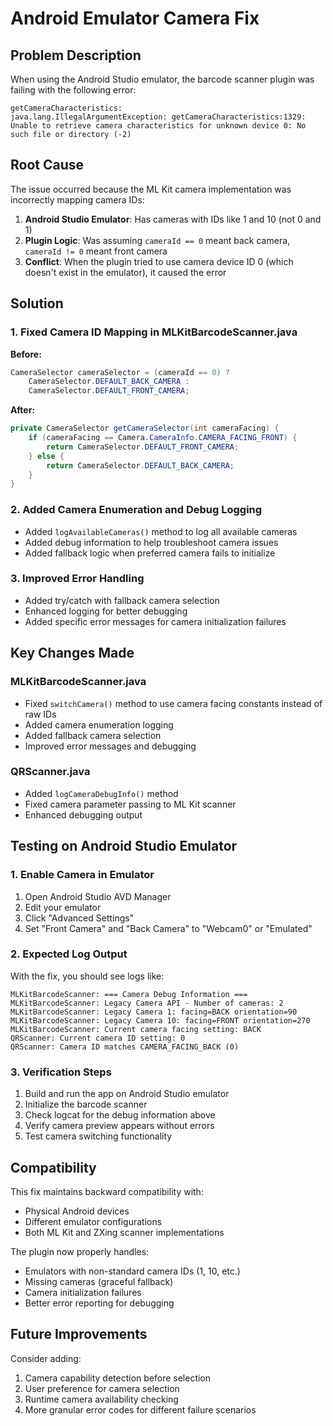 # Android Emulator Camera Fix

## Problem Description

When using the Android Studio emulator, the barcode scanner plugin was failing with the following error:

```
getCameraCharacteristics: 
java.lang.IllegalArgumentException: getCameraCharacteristics:1329: Unable to retrieve camera characteristics for unknown device 0: No such file or directory (-2)
```

## Root Cause

The issue occurred because the ML Kit camera implementation was incorrectly mapping camera IDs:

1. **Android Studio Emulator**: Has cameras with IDs like 1 and 10 (not 0 and 1)
2. **Plugin Logic**: Was assuming `cameraId == 0` meant back camera, `cameraId != 0` meant front camera
3. **Conflict**: When the plugin tried to use camera device ID 0 (which doesn't exist in the emulator), it caused the error

## Solution

### 1. Fixed Camera ID Mapping in MLKitBarcodeScanner.java

**Before:**
```java
CameraSelector cameraSelector = (cameraId == 0) ? 
    CameraSelector.DEFAULT_BACK_CAMERA : 
    CameraSelector.DEFAULT_FRONT_CAMERA;
```

**After:**
```java
private CameraSelector getCameraSelector(int cameraFacing) {
    if (cameraFacing == Camera.CameraInfo.CAMERA_FACING_FRONT) {
        return CameraSelector.DEFAULT_FRONT_CAMERA;
    } else {
        return CameraSelector.DEFAULT_BACK_CAMERA;
    }
}
```

### 2. Added Camera Enumeration and Debug Logging

- Added `logAvailableCameras()` method to log all available cameras
- Added debug information to help troubleshoot camera issues
- Added fallback logic when preferred camera fails to initialize

### 3. Improved Error Handling

- Added try/catch with fallback camera selection
- Enhanced logging for better debugging
- Added specific error messages for camera initialization failures

## Key Changes Made

### MLKitBarcodeScanner.java
- Fixed `switchCamera()` method to use camera facing constants instead of raw IDs
- Added camera enumeration logging
- Added fallback camera selection
- Improved error messages and debugging

### QRScanner.java
- Added `logCameraDebugInfo()` method
- Fixed camera parameter passing to ML Kit scanner
- Enhanced debugging output

## Testing on Android Studio Emulator

### 1. Enable Camera in Emulator
1. Open Android Studio AVD Manager
2. Edit your emulator
3. Click "Advanced Settings"
4. Set "Front Camera" and "Back Camera" to "Webcam0" or "Emulated"

### 2. Expected Log Output
With the fix, you should see logs like:
```
MLKitBarcodeScanner: === Camera Debug Information ===
MLKitBarcodeScanner: Legacy Camera API - Number of cameras: 2
MLKitBarcodeScanner: Legacy Camera 1: facing=BACK orientation=90
MLKitBarcodeScanner: Legacy Camera 10: facing=FRONT orientation=270
MLKitBarcodeScanner: Current camera facing setting: BACK
QRScanner: Current camera ID setting: 0
QRScanner: Camera ID matches CAMERA_FACING_BACK (0)
```

### 3. Verification Steps
1. Build and run the app on Android Studio emulator
2. Initialize the barcode scanner
3. Check logcat for the debug information above
4. Verify camera preview appears without errors
5. Test camera switching functionality

## Compatibility

This fix maintains backward compatibility with:
- Physical Android devices
- Different emulator configurations
- Both ML Kit and ZXing scanner implementations

The plugin now properly handles:
- Emulators with non-standard camera IDs (1, 10, etc.)
- Missing cameras (graceful fallback)
- Camera initialization failures
- Better error reporting for debugging

## Future Improvements

Consider adding:
1. Camera capability detection before selection
2. User preference for camera selection
3. Runtime camera availability checking
4. More granular error codes for different failure scenarios
